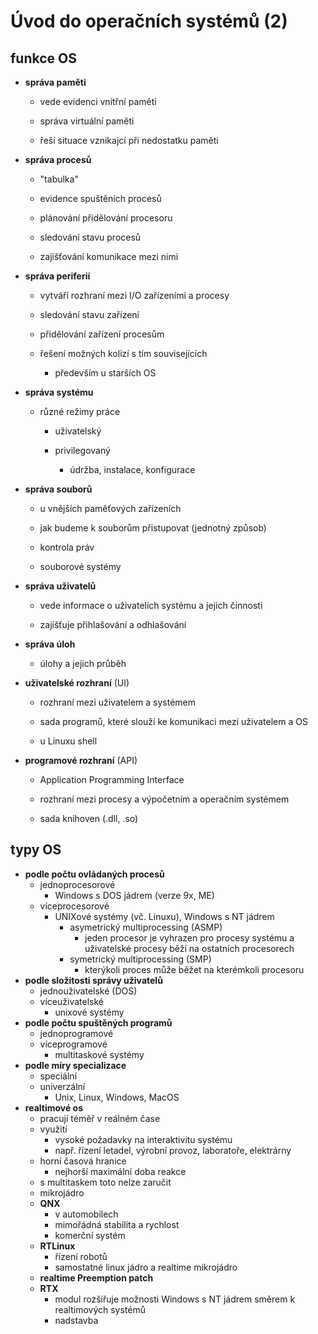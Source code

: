 # Úvod do operačních systémů (2)

## funkce OS

- **správa paměti**
  
  - vede evidenci vnitřní paměti
  
  - správa virtuální paměti
  
  - řeší situace vznikajcí při nedostatku paměti

- **správa procesů**
  
  - "tabulka"
  
  - evidence spuštěních procesů
  
  - plánování přidělování procesoru
  
  - sledování stavu procesů
  
  - zajišťování komunikace mezi nimi

- **správa periferií**
  
  - vytváří rozhraní mezi I/O zařízeními a procesy
  
  - sledování stavu zařízení
  
  - přidělování zařízení procesům
  
  - řešení možných kolizí s tím souvisejících
    
    - především u starších OS

- **správa systému**
  
  - různé režimy práce
    
    - uživatelský
    
    - privilegovaný
      
      - údržba, instalace, konfigurace

- **správa souborů**
  
  - u vnějších paměťových zařízeních
  
  - jak budeme k souborům přistupovat (jednotný způsob)
  
  - kontrola práv
  
  - souborové systémy

- **správa uživatelů**
  
  - vede informace o uživatelích systému a jejich činnosti
  
  - zajíšťuje přihlašování a odhlašování

- **správa úloh**
  
  - úlohy a jejich průběh

- **uživatelské rozhraní** (UI)
  
  - rozhraní mezi uživatelem a systémem
  
  - sada programů, které slouží ke komunikaci mezi uživatelem a OS
  
  - u Linuxu shell

- **programové rozhraní** (API)
  
  - Application Programming Interface
  
  - rozhraní mezi procesy a výpočetním a operačním systémem
  
  - sada knihoven (.dll, .so)

## typy OS

- **podle počtu ovládaných procesů**
  - jednoprocesorové
    - Windows s DOS jádrem (verze 9x, ME)
  - víceprocesorové
    - UNIXové systémy (vč. Linuxu), Windows s NT jádrem
      - asymetrický multiprocessing (ASMP)  
        - jeden procesor je vyhrazen pro procesy systému a uživatelské procesy běží na ostatních procesorech   
      - symetrický multiprocessing (SMP)     
        - kterýkoli proces může běžet na kterémkoli procesoru
- **podle složitosti správy uživatelů**
  - jednouživatelské (DOS)
  - víceuživatelské
    - unixové systémy
- **podle počtu spuštěných programů**
  - jednoprogramové
  - víceprogramové
    - multitaskové systémy
- **podle míry specializace**
  - speciální
  - univerzální
    - Unix, Linux, Windows, MacOS
- **realtimové os**
  - pracují téměř v reálném čase
  - využití
    - vysoké požadavky na interaktivitu systému
    - např. řízení letadel, výrobní provoz, laboratoře, elektrárny
  - horní časová hranice
    - nejhorší maximální doba reakce
  - s multitaskem toto nelze zaručit
  - mikrojádro
  - **QNX**
    - v automobilech
    - mimořádná stabilita a rychlost
    - komerční systém
  - **RTLinux**
    - řízení robotů
    - samostatné linux jádro a realtime mikrojádro
  - **realtime Preemption patch**
  - **RTX**
    - modul rozšiřuje možnosti Windows s NT jádrem směrem k realtimových systémů
    - nadstavba